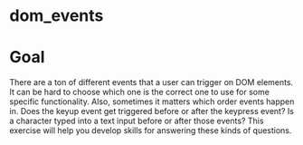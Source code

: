# dom_events

# Goal

There are a ton of different events that a user can trigger on DOM elements. It can be hard to choose which one is the correct one to use for some specific functionality. Also, sometimes it matters which order events happen in. Does the keyup event get triggered before or after the keypress event? Is a character typed into a text input before or after those events? This exercise will help you develop skills for answering these kinds of questions.

